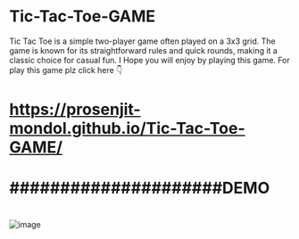 # Tic-Tac-Toe-GAME
Tic Tac Toe is a simple two-player game often played on a 3x3 grid. The game is known for its straightforward rules and quick rounds, making it a classic choice for casual fun.
I Hope you will enjoy by playing this game.
For play this game plz click here 👇
# https://prosenjit-mondol.github.io/Tic-Tac-Toe-GAME/

#                   #####################DEMO
#
![image](https://github.com/user-attachments/assets/8234a34e-a2f9-47c9-830c-5113fa380249)

